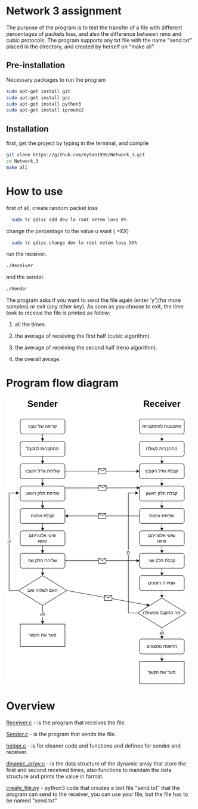 # Network 3 assignment

The purpose of the program is to test the transfer of a file with different percentages of packets loss,
and also the difference between reno and cubic protocols.
The program supports any txt file with the name "send.txt" placed in the directory, and created by herself on "make all".


## Pre-installation

Necessary packages to run the program

```bash
sudo apt-get install git
sudo apt-get install gcc
sudo apt-get install python3
sudo apt-get install iproute2
```
## Installation

first, get the project by typing in the terminal, and compile
```bash
git clone https://github.com/eytan1998/Network_3.git
cd Network_3
make all
```
# How to use
first of all, create random packet loss
```bash
  sudo tc qdisc add dev lo root netem loss 0%
```
change the percentage to the value u want ( =XX)
```bash
  sudo tc qdisc change dev lo root netem loss XX%
```
run the receiver.
```bash
./Receiver
```
and the sender.
```bash
./Sender
```
The program asks if you want to send the file again (enter 'y')(for more samples) or exit (any other key).
As soon as you choose to exit, the time took to receive the file is printed as follow:

1) all the times

2) the average of receiving the first half (cubic algorithm).

3) the average of receiving the second half (reno algorithm).

4) the overall avrage.
# Program flow diagram
![Screenshot](program_flow.drawio.png)
# Overview
[Receiver.c](https://github.com/eytan1998/Network_3/blob/main/Receiver.c) - is the program that receives the file.

[Sender.c](https://github.com/eytan1998/Network_3/blob/main/Sender.c) - is the program that sends the file.

[helper.c](https://github.com/eytan1998/Network_3/blob/main/helper.c) - is for cleaner code and functions and defines for sender and receiver.

[dinamic_array.c](https://github.com/eytan1998/Network_3/blob/main/dinamic_array.c) - is the data structure of the dynamic array that store the first and second received times, also functions to maintain the data structure and prints the value in format. 

[create_file.py](https://github.com/eytan1998/Network_3/blob/main/create_file.py) - python3 code that creates a text file "send.txt" that the program can send to the receiver,
you can use your file, but the file has to be named "send.txt"
